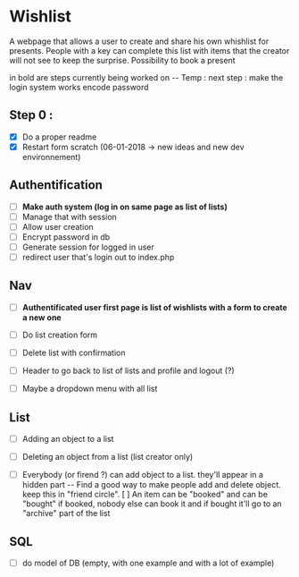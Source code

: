 # Wishlist

A webpage that allows a user to create and share his own whishlist for presents.
People with a key can complete this list with items that the creator will not see to keep the surprise.
Possibility to book a present

in bold are steps currently being worked on
-- Temp : 
next step : 
make the login system works
encode password 

## Step 0 : 
- [X] Do a proper readme
- [X] Restart form scratch (06-01-2018 ->  new ideas and new dev environnement)

## Authentification
- [ ] **Make auth system (log in on same page as list of lists)**
- [ ] Manage that with session
- [ ] Allow user creation
- [ ] Encrypt password in db
- [ ] Generate session for logged in user
- [ ] redirect user that's login out to index.php

## Nav
- [ ] **Authentificated user first page is list of wishlists with a form to create a new one**
- [ ] Do list creation form
- [ ] Delete list with confirmation
- [ ] Header to go back to list of lists and profile and logout (?)
- [ ] Maybe a dropdown menu with all list


## List 
- [ ] Adding an object to a list
- [ ] Deleting an object from a list (list creator only)
- [ ] Everybody (or firend ?) can add object to a list. they'll appear in a hidden part
-- Find a good way to make people add and delete object. keep this in "friend circle". 
[ ] An item can be "booked" and can be "bought" if booked, nobody else can book it and if bought it'll go to an "archive" part of the list


## SQL 
- [ ] do model of DB (empty, with one example and with a lot of example)